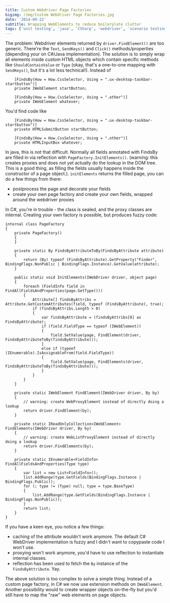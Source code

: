 ```yaml
---
title: Custom Webdriver Page Factories
bigimg: /img/Custom Webdriver Page Factories.jpg
date: '2014-09-22'
subtitle: Wrapping WebElements to reduce boilerplate clutter
tags: ['unit testing', 'java', 'CSharp', 'webdriver', 'scenario testing' ]
---
```

The problem: Webdriver elements returned by `driver.FindElement()` are too generic. There're the `Text`, `SendKeys()` and `Click()` methods/properties (depending your on C#/Java implementation). The solution is to simply wrap all elements inside custom HTML objects which contain specific methods like `ShouldContainValue` or `Type` (okay, that's a one-to-one mapping with `SendKeys()`, but it's a lot less technical!). Instead of

        [FindsBy(How = How.CssSelector, Using = ".ux-desktop-taskbar-startbutton")]
        private IWebElement startButton;

        [FindsBy(How = How.CssSelector, Using = ".other")]
        private IWebElement whatever;

You'd find code like

        [FindsBy(How = How.CssSelector, Using = ".ux-desktop-taskbar-startbutton")]
        private HTMLSubmitButton startButton;

        [FindsBy(How = How.CssSelector, Using = ".other")]
        private HTMLInputBox whatever;

In java, this is not that difficult. Normally all fields annotated with FindsBy are filled in via reflection with `PageFactory.InitElements()`. (warning: this creates proxies and does not yet actually do the lookup in the DOM tree. This is a good thing, as filling the fields usually happens inside the constructor of a page object.). `initElements` returns the filled page, you can do a few things from there:

- postprocess the page and decorate your fields
- create your own page factory and create your own fields, wrapped around the webdriver proxies

In C#, you're in trouble - the class is sealed, and the proxy classes are internal. Creating your own factory is possible, but produces fuzzy code:

    internal class PageFactory
    {
        private PageFactory()
        {
        }

        private static By FindsByAttributeToBy(FindsByAttribute attribute)
        {
            return (By) typeof (FindsByAttribute).GetProperty("Finder", BindingFlags.NonPublic | BindingFlags.Instance).GetValue(attribute);
        }

        public static void InitElements(IWebDriver driver, object page)
        {
            foreach (FieldInfo field in FindAllFieldsAndProperties(page.GetType()))
            {
                Attribute[] findsByAttribs = Attribute.GetCustomAttributes(field, typeof (FindsByAttribute), true);
                if (findsByAttribs.Length > 0)
                {
                    var findsByAttribute = (findsByAttribs[0] as FindsByAttribute);
                    if (field.FieldType == typeof (IWebElement))
                    {
                        field.SetValue(page, FindElement(driver, FindsByAttributeToBy(findsByAttribute)));
                    }
                    else if (typeof (IEnumerable).IsAssignableFrom(field.FieldType))
                    {
                        field.SetValue(page, FindElements(driver, FindsByAttributeToBy(findsByAttribute)));
                    }
                }
            }
        }

        private static IWebElement FindElement(IWebDriver driver, By by)
        {
        	// warning: create WebProxyElement instead of directly doing a lookup
            return driver.FindElement(by);
        }

        private static IReadOnlyCollection<IWebElement> FindElements(IWebDriver driver, By by)
        {
        	// warning: create WebListProxyElement instead of directly doing a lookup
            return driver.FindElements(by);
        }

        private static IEnumerable<FieldInfo> FindAllFieldsAndProperties(Type type)
        {
            var list = new List<FieldInfo>();
            list.AddRange(type.GetFields(BindingFlags.Instance | BindingFlags.Public));
            for (; type != (Type) null; type = type.BaseType)
            {
                list.AddRange(type.GetFields(BindingFlags.Instance | BindingFlags.NonPublic));
            }
            return list;
        }
    }

If you have a keen eye, you notice a few things:

- caching of the attribute wouldn't work anymore. The default C# WebDriver implementation is fuzzy and I didn't want to copypaste code I won't use.
- proxying won't work anymore, you'd have to use reflection to instantiate internal classes.
- reflection has been used to fetch the `By` instance of the `FindsByAttribute`. Yay.

The above solution is too complex to solve a simple thing. Instead of a custom page factory, in C# we now use extension methods on `IWebElement`. Another possibility would to create wrapper objects on-the-fly but you'd still have to map the "raw" web elements on page objects.
